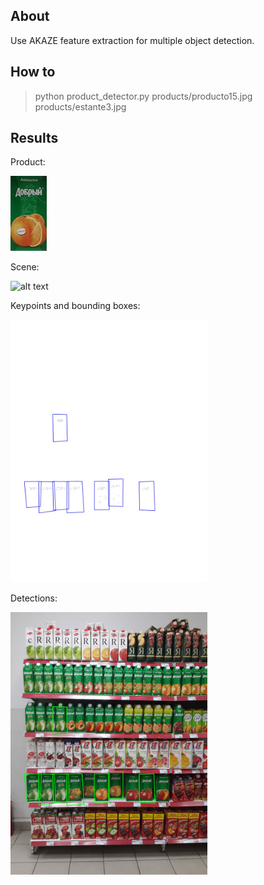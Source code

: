 ## About

Use AKAZE feature extraction for multiple object detection.

## How to

> python product_detector.py products/producto15.jpg products/estante3.jpg

## Results

Product:

<img src="./products/producto15.jpg" alt="alt text" width="auto" height="120">

Scene:

<img src="./products/estante3.jpg" alt="alt text" width="auto" height="420">


Keypoints and bounding boxes:

<img src="./color_map_producto15_estante3.jpg" alt="alt text" width="auto" height="420">

Detections:

<img src="./detection_map_producto15_estante3.jpg" alt="alt text" width="auto" height="420">
